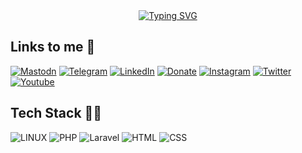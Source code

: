 <div align='center'>
  <a href="https://github.com/ERFouX"><img src="https://readme-typing-svg.demolab.com?font=CaskaydiaCove+Nerd+Font&size=22&duration=3500&pause=1100&color=01DCCB&background=282a36&c&center=true&vCenter=true&random=false&width=600&lines=ERFouX+%3F;Computer+software+engineering+student;Fan+of+Parch+Linux+%3AD;Junior+web+developer" alt="Typing SVG" /></a>
</div>

## Links to me 🔗

[![Mastodn](https://img.shields.io/badge/Mastodon-5C4FE5?logo=Mastodon&logoColor=white)](https://mas.to/@ERFouX)
[![Telegram](https://img.shields.io/badge/Telegram-29A9EA?logo=Telegram&logoColor=white)](https://t.me/ERFouX)
[![LinkedIn](https://img.shields.io/badge/LinkedIn-0A66C2?logo=LinkedIn&logoColor=white)](https://linkedin.com/in/ERFouX)
[![Donate](https://img.shields.io/badge/Donate-00BFA6?logo=coffeescript&logoColor=white)](https://www.daramet.com/ERFouX)
[![Instagram](https://img.shields.io/badge/Instagram-9E34B1?logo=Instagram&logoColor=white)](https://instagram.com/erfoux)
[![Twitter](https://img.shields.io/badge/Twitter(X)-010101?logo=Twitter&logoColor=white)](https://x.com/ERFouX)
[![Youtube](https://img.shields.io/badge/Youtube-FF0000?logo=Youtube&logoColor=white)](https://www.youtube.com/@ERFouX)
<!-- [![Stack Overflow](https://img.shields.io/badge/-Stackoverflow-FE7A16?logo=stack-overflow&logoColor=white)](https://stackoverflow.com/users/22532568) -->

## Tech Stack 👨‍💻
![LINUX](https://img.shields.io/badge/Linux-FCC624?style=for-the-badge&logo=linux&logoColor=black)
![PHP](https://img.shields.io/badge/php-%23777BB4.svg?style=for-the-badge&logo=php&logoColor=white)
![Laravel](https://img.shields.io/badge/laravel-FFFFFF.svg?style=for-the-badge&logo=laravel&logoColor=red)
![HTML](https://img.shields.io/badge/html-%23E34F26.svg?style=for-the-badge&logo=html5&logoColor=white)
![CSS](https://img.shields.io/badge/css-%231572B6.svg?style=for-the-badge&logo=css3&logoColor=white)
